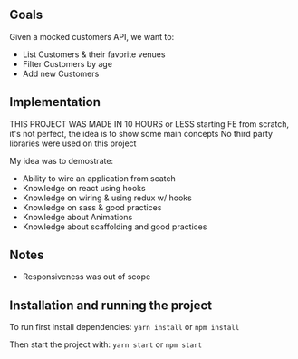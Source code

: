 ## Goals
Given a mocked customers API, we want to:
- List Customers & their favorite venues
- Filter Customers by age
- Add new Customers

## Implementation
THIS PROJECT WAS MADE IN 10 HOURS or LESS starting FE from scratch, it's not perfect, the idea is to show some main concepts
No third party libraries were used on this project

My idea was to demostrate:
- Ability to wire an application from scatch
- Knowledge on react using hooks
- Knowledge on wiring & using redux w/ hooks
- Knowledge on sass & good practices
- Knowledge about Animations
- Knowledge about scaffolding and good practices

## Notes
- Responsiveness was out of scope


## Installation and running the project

To run first install dependencies:
`yarn install` or `npm install`

Then start the project with:
`yarn start` or `npm start`



